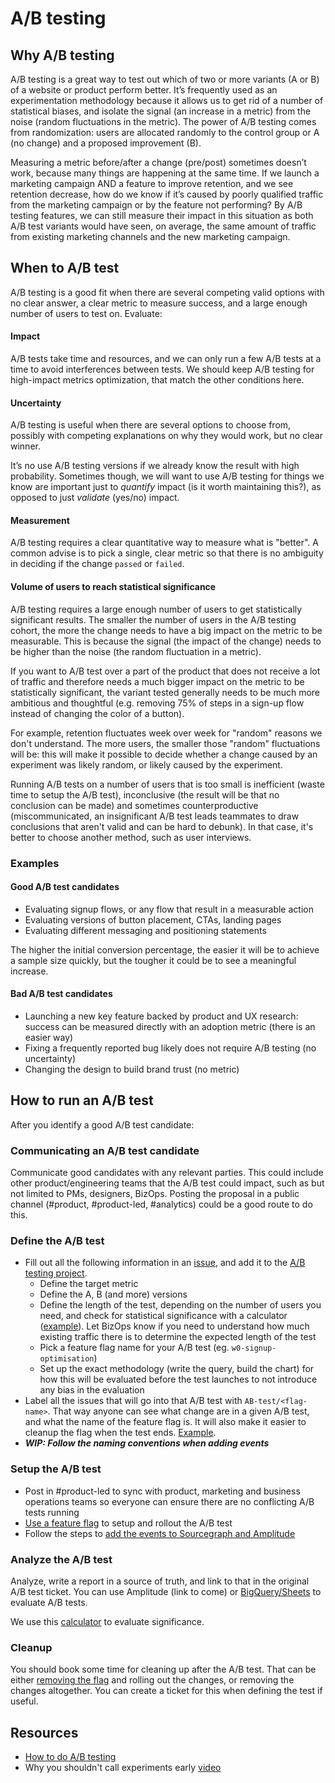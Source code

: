 # A/B testing

## Why A/B testing

A/B testing is a great way to test out which of two or more variants (A or B) of a website or product perform better. It’s frequently used as an experimentation methodology because it allows us to get rid of a number of statistical biases, and isolate the signal (an increase in a metric) from the noise (random fluctuations in the metric). The power of A/B testing comes from randomization: users are allocated randomly to the control group or A (no change) and a proposed improvement (B).

Measuring a metric before/after a change (pre/post) sometimes doesn’t work, because many things are happening at the same time. If we launch a marketing campaign AND a feature to improve retention, and we see retention decrease, how do we know if it’s caused by poorly qualified traffic from the marketing campaign or by the feature not performing? By A/B testing features, we can still measure their impact in this situation as both A/B test variants would have seen, on average, the same amount of traffic from existing marketing channels and the new marketing campaign.

## When to A/B test

A/B testing is a good fit when there are several competing valid options with no clear answer, a clear metric to measure success, and a large enough number of users to test on. Evaluate:

#### Impact

A/B tests take time and resources, and we can only run a few A/B tests at a time to avoid interferences between tests. We should keep A/B testing for high-impact metrics optimization, that match the other conditions here.

#### Uncertainty

A/B testing is useful when there are several options to choose from, possibly with competing explanations on why they would work, but no clear winner.

It’s no use A/B testing versions if we already know the result with high probability. Sometimes though, we will want to use A/B testing for things we know are important just to _quantify_ impact (is it worth maintaining this?), as opposed to just _validate_ (yes/no) impact.

#### Measurement

A/B testing requires a clear quantitative way to measure what is "better". A common advise is to pick a single, clear metric so that there is no ambiguity in deciding if the change `passed` or `failed`.

#### Volume of users to reach statistical significance

A/B testing requires a large enough number of users to get statistically significant results. The smaller the number of users in the A/B testing cohort, the more the change needs to have a big impact on the metric to be measurable. This is because the signal (the impact of the change) needs to be higher than the noise (the random fluctuation in a metric).

If you want to A/B test over a part of the product that does not receive a lot of traffic and therefore needs a much bigger impact on the metric to be statistically significant, the variant tested generally needs to be much more ambitious and thoughtful (e.g. removing 75% of steps in a sign-up flow instead of changing the color of a button).

For example, retention fluctuates week over week for "random" reasons we don't understand. The more users, the smaller those "random" fluctuations will be: this will make it possible to decide whether a change caused by an experiment was likely random, or likely caused by the experiment.

Running A/B tests on a number of users that is too small is inefficient (waste time to setup the A/B test), inconclusive (the result will be that no conclusion can be made) and sometimes counterproductive (miscommunicated, an insignificant A/B test leads teammates to draw conclusions that aren't valid and can be hard to debunk). In that case, it's better to choose another method, such as user interviews.

### Examples

#### Good A/B test candidates

- Evaluating signup flows, or any flow that result in a measurable action
- Evaluating versions of button placement, CTAs, landing pages
- Evaluating different messaging and positioning statements

The higher the initial conversion percentage, the easier it will be to achieve a sample size quickly, but the tougher it could be to see a meaningful increase.

#### Bad A/B test candidates

- Launching a new key feature backed by product and UX research: success can be measured directly with an adoption metric (there is an easier way)
- Fixing a frequently reported bug likely does not require A/B testing (no uncertainty)
- Changing the design to build brand trust (no metric)

## How to run an A/B test

After you identify a good A/B test candidate:

### Communicating an A/B test candidate

Communicate good candidates with any relevant parties. This could include other product/engineering teams that the A/B test could impact, such as but not limited to PMs, designers, BizOps. Posting the proposal in a public channel (#product, #product-led, #analytics) could be a good route to do this.

### Define the A/B test

- Fill out all the following information in an [issue](https://github.com/sourcegraph/sourcegraph/issues/new?assignees=&labels=AB-test&template=ab-test.md&title=A%2FB+test%3A+%3Cname%3E), and add it to the [A/B testing project](https://github.com/orgs/sourcegraph/projects/192).
  - Define the target metric
  - Define the A, B (and more) versions
  - Define the length of the test, depending on the number of users you need, and check for statistical significance with a calculator ([example](https://www.optimizely.com/sample-size-calculator/)). Let BizOps know if you need to understand how much existing traffic there is to determine the expected length of the test
  - Pick a feature flag name for your A/B test (eg. `w0-signup-optimisation`)
  - Set up the exact methodology (write the query, build the chart) for how this will be evaluated before the test launches to not introduce any bias in the evaluation
- Label all the issues that will go into that A/B test with `AB-test/<flag-name>`. That way anyone can see what change are in a given A/B test, and what the name of the feature flag is. It will also make it easier to cleanup the flag when the test ends. [Example](https://github.com/orgs/sourcegraph/projects/181?card_filter_query=label%3Aab-test%2Fw0-signup-optimisation).
- **_WIP: Follow the naming conventions when adding events_**

### Setup the A/B test

- Post in #product-led to sync with product, marketing and business operations teams so everyone can ensure there are no conflicting A/B tests running
- [Use a feature flag](https://docs.sourcegraph.com/dev/how-to/use_feature_flags) to setup and rollout the A/B test
- Follow the steps to [add the events to Sourcegraph and Amplitude](../tools/amplitude.md#adding-events-to-amplitude)

### Analyze the A/B test

Analyze, write a report in a source of truth, and link to that in the original A/B test ticket. You can use Amplitude (link to come) or [BigQuery/Sheets](https://docs.google.com/spreadsheets/d/1m31oBnqJKu9JVuHA27pZVA1sdv_tc2Vc36pvXwv6mhI/edit#gid=802294460) to evaluate A/B tests.

We use this [calculator](https://neilpatel.com/ab-testing-calculator/) to evaluate significance.

### Cleanup

You should book some time for cleaning up after the A/B test. That can be either [removing the flag](https://docs.sourcegraph.com/dev/how-to/use_feature_flags#disable-or-delete-the-feature-flag) and rolling out the changes, or removing the changes altogether. You can create a ticket for this when defining the test if useful.

## Resources

- [How to do A/B testing](https://docs.google.com/document/d/1UheKgsOGSDQRFPjsoYpKismnKeqU_ANX7PRHs8uIQCE/edit#)
- Why you shouldn't call experiments early [video](https://www.youtube.com/watch?v=AJX4W3MwKzU)

